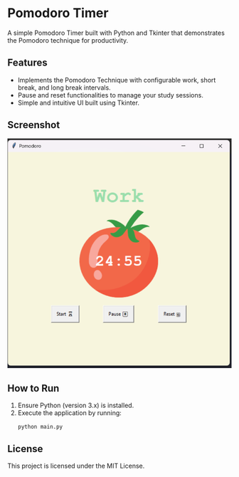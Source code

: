 # Pomodoro Timer

A simple Pomodoro Timer built with Python and Tkinter that demonstrates the Pomodoro technique for productivity.

## Features

- Implements the Pomodoro Technique with configurable work, short break, and long break intervals.
- Pause and reset functionalities to manage your study sessions.
- Simple and intuitive UI built using Tkinter.

## Screenshot

![Project Screenshot](image.png)


## How to Run

1. Ensure Python (version 3.x) is installed.
2. Execute the application by running:
   ```
   python main.py
   ```

## License

This project is licensed under the MIT License.